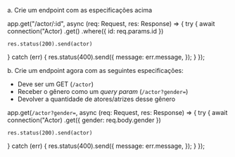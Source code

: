 
a. Crie um endpoint com as especificações acima

app.get("/actor/:id", async (req: Request, res: Response) => {
  try {
    await connection("Actor)
        .get()
        .where({
            id: req.params.id
        })
    
    res.status(200).send(actor)
  } catch (err) {
    res.status(400).send({
      message: err.message,
    });
  }
});

b. Crie um endpoint agora com as seguintes especificações:

- Deve ser um GET (`/actor`)
- Receber o gênero como um *query param* (`/actor?gender=`)
- Devolver a quantidade de atores/atrizes desse gênero

app.get(`/actor?gender=`, async (req: Request, res: Response) => {
  try {
    await connection("Actor)
        .get({
            gender: req.body.gender
        })
        
    
    res.status(200).send(actor)
  } catch (err) {
    res.status(400).send({
      message: err.message,
    });
  }
});